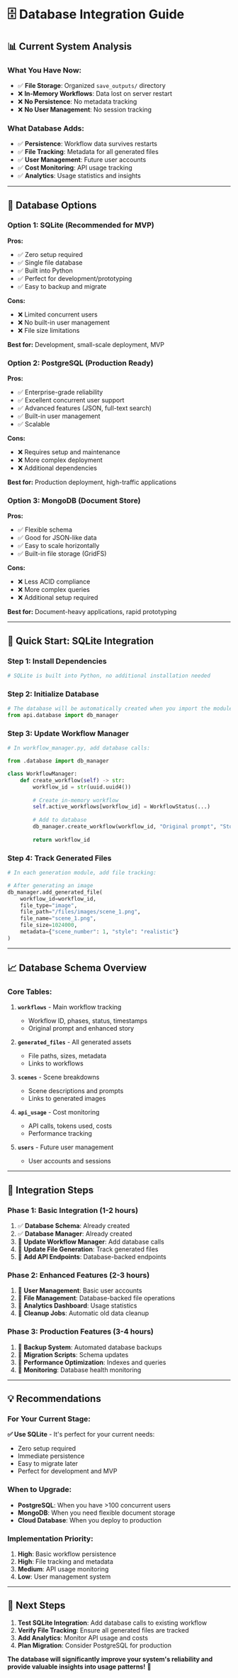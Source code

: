 # 🗄️ Database Integration Guide

## 📊 **Current System Analysis**

### **What You Have Now:**
- ✅ **File Storage**: Organized `save_outputs/` directory
- ❌ **In-Memory Workflows**: Data lost on server restart
- ❌ **No Persistence**: No metadata tracking
- ❌ **No User Management**: No session tracking

### **What Database Adds:**
- ✅ **Persistence**: Workflow data survives restarts
- ✅ **File Tracking**: Metadata for all generated files
- ✅ **User Management**: Future user accounts
- ✅ **Cost Monitoring**: API usage tracking
- ✅ **Analytics**: Usage statistics and insights

---

## 🎯 **Database Options**

### **Option 1: SQLite (Recommended for MVP)**
**Pros:**
- ✅ Zero setup required
- ✅ Single file database
- ✅ Built into Python
- ✅ Perfect for development/prototyping
- ✅ Easy to backup and migrate

**Cons:**
- ❌ Limited concurrent users
- ❌ No built-in user management
- ❌ File size limitations

**Best for:** Development, small-scale deployment, MVP

### **Option 2: PostgreSQL (Production Ready)**
**Pros:**
- ✅ Enterprise-grade reliability
- ✅ Excellent concurrent user support
- ✅ Advanced features (JSON, full-text search)
- ✅ Built-in user management
- ✅ Scalable

**Cons:**
- ❌ Requires setup and maintenance
- ❌ More complex deployment
- ❌ Additional dependencies

**Best for:** Production deployment, high-traffic applications

### **Option 3: MongoDB (Document Store)**
**Pros:**
- ✅ Flexible schema
- ✅ Good for JSON-like data
- ✅ Easy to scale horizontally
- ✅ Built-in file storage (GridFS)

**Cons:**
- ❌ Less ACID compliance
- ❌ More complex queries
- ❌ Additional setup required

**Best for:** Document-heavy applications, rapid prototyping

---

## 🚀 **Quick Start: SQLite Integration**

### **Step 1: Install Dependencies**
```bash
# SQLite is built into Python, no additional installation needed
```

### **Step 2: Initialize Database**
```python
# The database will be automatically created when you import the module
from api.database import db_manager
```

### **Step 3: Update Workflow Manager**
```python
# In workflow_manager.py, add database calls:

from .database import db_manager

class WorkflowManager:
    def create_workflow(self) -> str:
        workflow_id = str(uuid.uuid4())
        
        # Create in-memory workflow
        self.active_workflows[workflow_id] = WorkflowStatus(...)
        
        # Add to database
        db_manager.create_workflow(workflow_id, "Original prompt", "Story title")
        
        return workflow_id
```

### **Step 4: Track Generated Files**
```python
# In each generation module, add file tracking:

# After generating an image
db_manager.add_generated_file(
    workflow_id=workflow_id,
    file_type="image",
    file_path="/files/images/scene_1.png",
    file_name="scene_1.png",
    file_size=1024000,
    metadata={"scene_number": 1, "style": "realistic"}
)
```

---

## 📈 **Database Schema Overview**

### **Core Tables:**

1. **`workflows`** - Main workflow tracking
   - Workflow ID, phases, status, timestamps
   - Original prompt and enhanced story

2. **`generated_files`** - All generated assets
   - File paths, sizes, metadata
   - Links to workflows

3. **`scenes`** - Scene breakdowns
   - Scene descriptions and prompts
   - Links to generated images

4. **`api_usage`** - Cost monitoring
   - API calls, tokens used, costs
   - Performance tracking

5. **`users`** - Future user management
   - User accounts and sessions

---

## 🔧 **Integration Steps**

### **Phase 1: Basic Integration (1-2 hours)**
1. ✅ **Database Schema**: Already created
2. ✅ **Database Manager**: Already created
3. 🔄 **Update Workflow Manager**: Add database calls
4. 🔄 **Update File Generation**: Track generated files
5. 🔄 **Add API Endpoints**: Database-backed endpoints

### **Phase 2: Enhanced Features (2-3 hours)**
1. 🔄 **User Management**: Basic user accounts
2. 🔄 **File Management**: Database-backed file operations
3. 🔄 **Analytics Dashboard**: Usage statistics
4. 🔄 **Cleanup Jobs**: Automatic old data cleanup

### **Phase 3: Production Features (3-4 hours)**
1. 🔄 **Backup System**: Automated database backups
2. 🔄 **Migration Scripts**: Schema updates
3. 🔄 **Performance Optimization**: Indexes and queries
4. 🔄 **Monitoring**: Database health monitoring

---

## 💡 **Recommendations**

### **For Your Current Stage:**
**✅ Use SQLite** - It's perfect for your current needs:
- Zero setup required
- Immediate persistence
- Easy to migrate later
- Perfect for development and MVP

### **When to Upgrade:**
- **PostgreSQL**: When you have >100 concurrent users
- **MongoDB**: When you need flexible document storage
- **Cloud Database**: When you deploy to production

### **Implementation Priority:**
1. **High**: Basic workflow persistence
2. **High**: File tracking and metadata
3. **Medium**: API usage monitoring
4. **Low**: User management system

---

## 🎯 **Next Steps**

1. **Test SQLite Integration**: Add database calls to existing workflow
2. **Verify File Tracking**: Ensure all generated files are tracked
3. **Add Analytics**: Monitor API usage and costs
4. **Plan Migration**: Consider PostgreSQL for production

**The database will significantly improve your system's reliability and provide valuable insights into usage patterns!** 🚀 
